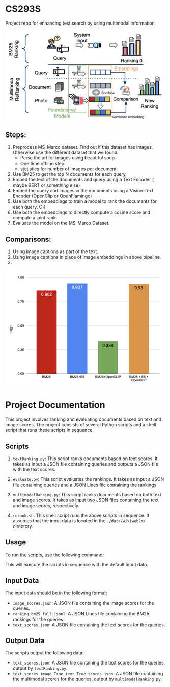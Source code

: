 # CS293S
Project repo for enhancing text search by using multimodal information

![Alt text](./M2DR2.png)

## Steps:
1. Preprocess MS-Marco dataset. Find out if this dataset has images. Otherwise use the different dataset that we found.
    - Parse the url for images using beautiful soup.
    - One time offline step.
    - statistics for number of images per document.
2. Use BM25 to get the top N documents for each query.
3. Embed the text of the documents and query using a Text Encoder ( maybe BERT or something else)
4. Embed the query and images in the documents using a Vision-Text Encoder (OpenClip or OpenFlamingo)
5. Use both the embeddings to train a model to rank the documents for each query.
OR
5. Use both the embeddings to directly compute a cosine score and compute a joint rank.
6. Evaluate the model on the MS-Marco Dataset.

## Comparisons:
1. Using image captions as part of the text.
2. Using image captions in place of image embeddings in above pipeline.
3. 

![Alt text](./results.png)

# Project Documentation

This project involves ranking and evaluating documents based on text and image scores. The project consists of several Python scripts and a shell script that runs these scripts in sequence.

## Scripts

1. `textRanking.py`: This script ranks documents based on text scores. It takes as input a JSON file containing queries and outputs a JSON file with the text scores.

2. `evaluate.py`: This script evaluates the rankings. It takes as input a JSON file containing queries and a JSON Lines file containing the rankings.

3. `multimodalRanking.py`: This script ranks documents based on both text and image scores. It takes as input two JSON files containing the text and image scores, respectively.

4. `rerank.sh`: This shell script runs the above scripts in sequence. It assumes that the input data is located in the `./data/wikiweb2m/` directory.

## Usage

To run the scripts, use the following command:

This will execute the scripts in sequence with the default input data.

## Input Data

The input data should be in the following format:

- `image_scores.json`: A JSON file containing the image scores for the queries.
- `ranking_bm25_full.jsonl`: A JSON Lines file containing the BM25 rankings for the queries.
- `text_scores.json`: A JSON file containing the text scores for the queries.

## Output Data

The scripts output the following data:

- `text_scores.json`: A JSON file containing the text scores for the queries, output by `textRanking.py`.
- `text_scores_image_True_text_True_scores.json`: A JSON file containing the multimodal scores for the queries, output by `multimodalRanking.py`.



